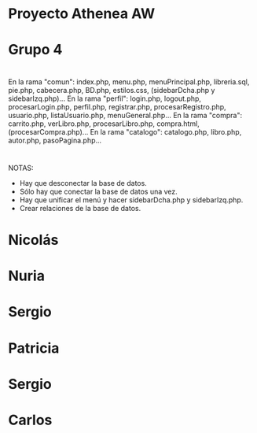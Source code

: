 # Proyecto Athenea AW
# Grupo 4
#
En la rama "comun": index.php, menu.php, menuPrincipal.php, libreria.sql, pie.php, cabecera.php, BD.php, estilos.css, (sidebarDcha.php y sidebarIzq.php)...
En la rama "perfil": login.php, logout.php, procesarLogin.php, perfil.php, registrar.php, procesarRegistro.php, usuario.php, listaUsuario.php, menuGeneral.php...
En la rama "compra": carrito.php, verLibro.php, procesarLibro.php, compra.html, (procesarCompra.php)...
En la rama "catalogo": catalogo.php, libro.php, autor.php, pasoPagina.php...
#
NOTAS:
- Hay que desconectar la base de datos.
- Sólo hay que conectar la base de datos una vez.
- Hay que unificar el menú y hacer sidebarDcha.php y sidebarIzq.php.
- Crear relaciones de la base de datos.
#
# Nicolás
# Nuria
# Sergio
# Patricia
# Sergio
# Carlos
